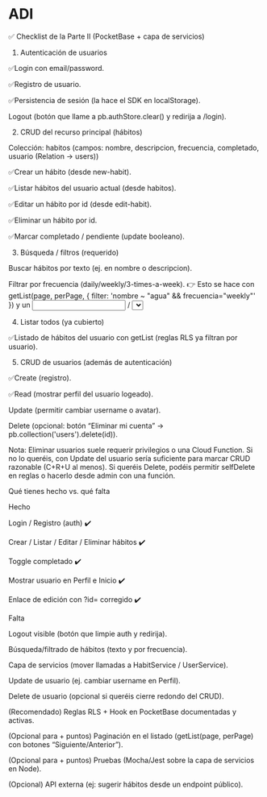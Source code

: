 # ADI
✅ Checklist de la Parte II (PocketBase + capa de servicios)
1) Autenticación de usuarios

 ✅Login con email/password.

 ✅Registro de usuario.

 ✅Persistencia de sesión (la hace el SDK en localStorage).

 Logout (botón que llame a pb.authStore.clear() y redirija a /login).

2) CRUD del recurso principal (hábitos)

Colección: habitos (campos: nombre, descripcion, frecuencia, completado, usuario (Relation → users))

 ✅Crear un hábito (desde new-habit).

 ✅Listar hábitos del usuario actual (desde habitos).

 ✅Editar un hábito por id (desde edit-habit).

 ✅Eliminar un hábito por id.

 ✅Marcar completado / pendiente (update booleano).

3) Búsqueda / filtros (requerido)

 Buscar hábitos por texto (ej. en nombre o descripcion).

 Filtrar por frecuencia (daily/weekly/3-times-a-week).
👉 Esto se hace con getList(page, perPage, { filter: 'nombre ~ "agua" && frecuencia="weekly"' }) y un <input> / <select> en la página habitos.

4) Listar todos (ya cubierto)

 ✅Listado de hábitos del usuario con getList (reglas RLS ya filtran por usuario).

5) CRUD de usuarios (además de autenticación)

 ✅Create (registro).

 ✅Read (mostrar perfil del usuario logeado).

 Update (permitir cambiar username o avatar).

 Delete (opcional: botón “Eliminar mi cuenta” → pb.collection('users').delete(id)).

Nota: Eliminar usuarios suele requerir privilegios o una Cloud Function. Si no lo queréis, con Update del usuario sería suficiente para marcar CRUD razonable (C+R+U al menos). Si queréis Delete, podéis permitir selfDelete en reglas o hacerlo desde admin con una función.






Qué tienes hecho vs. qué falta

Hecho

Login / Registro (auth) ✔️

Crear / Listar / Editar / Eliminar hábitos ✔️

Toggle completado ✔️

Mostrar usuario en Perfil e Inicio ✔️

Enlace de edición con ?id= corregido ✔️

Falta

Logout visible (botón que limpie auth y redirija).

Búsqueda/filtrado de hábitos (texto y por frecuencia).

Capa de servicios (mover llamadas a HabitService / UserService).

Update de usuario (ej. cambiar username en Perfil).

Delete de usuario (opcional si queréis cierre redondo del CRUD).

(Recomendado) Reglas RLS + Hook en PocketBase documentadas y activas.

(Opcional para + puntos) Paginación en el listado (getList(page, perPage) con botones “Siguiente/Anterior”).

(Opcional para + puntos) Pruebas (Mocha/Jest sobre la capa de servicios en Node).

(Opcional) API externa (ej: sugerir hábitos desde un endpoint público).
